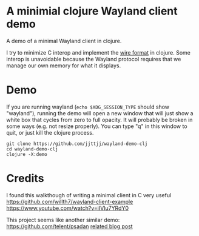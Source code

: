 # A minimial clojure Wayland client demo

A demo of a minimal Wayland client in clojure.

I try to minimize C interop and implement the [wire format](https://wayland.freedesktop.org/docs/html/ch04.html) in clojure. Some interop is unavoidable because the Wayland protocol requires that we manage our own memory for what it displays.

# Demo

If you are running wayland (`echo $XDG_SESSION_TYPE` should show "wayland"), running the demo will open a new window that will just show a white box that cycles from zero to full opacity. It will probably be broken in some ways (e.g. not resize properly). You can type "q" in this window to quit, or just kill the clojure process.


```
git clone https://github.com/jjttjj/wayland-demo-clj
cd wayland-demo-clj
clojure -X:demo
```

# Credits

I found this walkthough of writing a minimal client in C very useful
https://github.com/willth7/wayland-client-example
https://www.youtube.com/watch?v=iIVIu7YRdY0

This project seems like another similar demo:
https://github.com/telent/psadan [related blog post](https://ww.telent.net/2013/3/7/still_some_way_land_to_go)
